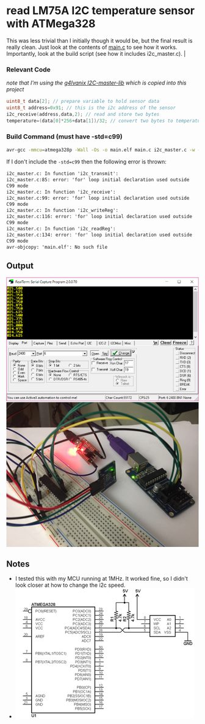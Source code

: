 # read LM75A I2C temperature sensor with ATMega328
This was less trivial than I initially though it would be, but the final result is really clean. Just look at the contents of [main.c](main.c) to see how it works. Importantly, look at the build script (see how it includes i2c_master.c). | 

### Relevant Code
_note that I'm using the [g4lvanix I2C-master-lib](https://github.com/g4lvanix/I2C-master-lib) which is copied into this project_
```C
uint8_t data[2]; // prepare variable to hold sensor data
uint8_t address=0x91; // this is the i2c address of the sensor
i2c_receive(address,data,2); // read and store two bytes
temperature=(data[0]*256+data[1])/32; // convert two bytes to temperature
```

### Build Command (must have -std=c99)
```bash
avr-gcc -mmcu=atmega328p -Wall -Os -o main.elf main.c i2c_master.c -w -std=c99
```

If I don't include the `-std=c99` then the following error is thrown:
```
i2c_master.c: In function 'i2c_transmit':
i2c_master.c:85: error: 'for' loop initial declaration used outside C99 mode
i2c_master.c: In function 'i2c_receive':
i2c_master.c:99: error: 'for' loop initial declaration used outside C99 mode
i2c_master.c: In function 'i2c_writeReg':
i2c_master.c:116: error: 'for' loop initial declaration used outside C99 mode
i2c_master.c: In function 'i2c_readReg':
i2c_master.c:134: error: 'for' loop initial declaration used outside C99 mode
avr-objcopy: 'main.elf': No such file
```

## Output
![](demo.png)
![](circuit.jpg)

## Notes
- I tested this with my MCU running at 1MHz. It worked fine, so I didn't look closer at how to change the i2c speed.
- ![](circuit2.jpg)
